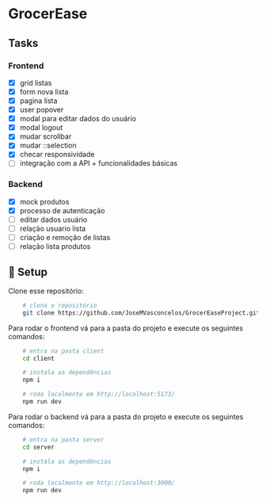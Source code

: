 # GrocerEase

## Tasks

### Frontend

- [x] grid listas
- [x] form nova lista
- [x] pagina lista
- [x] user popover
- [x] modal para editar dados do usuário
- [x] modal logout
- [x] mudar scrollbar
- [x] mudar ::selection
- [x] checar responsividade
- [ ] integração com a API + funcionalidades básicas

### Backend

- [x] mock produtos
- [x] processo de autenticação
- [ ] editar dados usuário
- [ ] relação usuario lista
- [ ] criação e remoção de listas
- [ ] relação lista produtos

## 🚀 Setup

Clone esse repositório:

```bash
    # clona o repositório
    git clone https://github.com/JoseMVasconcelos/GrocerEaseProject.git
```

Para rodar o frontend vá para a pasta do projeto e execute os seguintes comandos:

```bash
    # entra na pasta client
    cd client

    # instala as dependências
    npm i

    # roda localmente em http://localhost:5173/
    npm run dev
```

Para rodar o backend vá para a pasta do projeto e execute os seguintes comandos:

```bash
    # entra na pasta server
    cd server

    # instala as dependências
    npm i

    # roda localmente em http://localhost:3000/
    npm run dev
```
